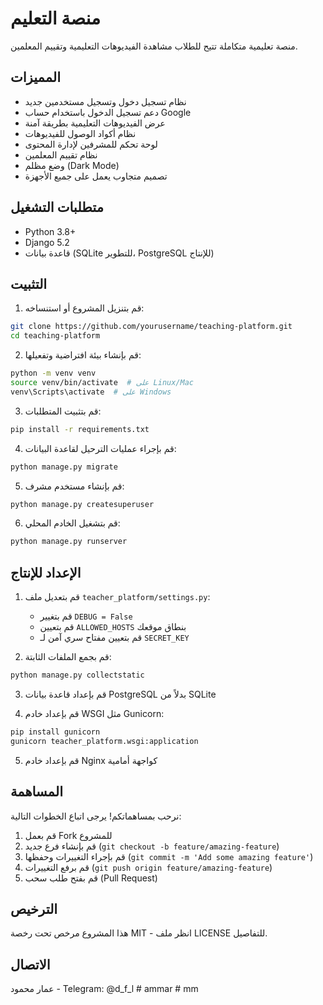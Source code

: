 # منصة التعليم

منصة تعليمية متكاملة تتيح للطلاب مشاهدة الفيديوهات التعليمية وتقييم المعلمين.

## المميزات

- نظام تسجيل دخول وتسجيل مستخدمين جديد
- دعم تسجيل الدخول باستخدام حساب Google
- عرض الفيديوهات التعليمية بطريقة آمنة
- نظام أكواد الوصول للفيديوهات
- لوحة تحكم للمشرفين لإدارة المحتوى
- نظام تقييم المعلمين
- وضع مظلم (Dark Mode)
- تصميم متجاوب يعمل على جميع الأجهزة

## متطلبات التشغيل

- Python 3.8+
- Django 5.2
- قاعدة بيانات (SQLite للتطوير، PostgreSQL للإنتاج)

## التثبيت

1. قم بتنزيل المشروع أو استنساخه:

```bash
git clone https://github.com/yourusername/teaching-platform.git
cd teaching-platform
```

2. قم بإنشاء بيئة افتراضية وتفعيلها:

```bash
python -m venv venv
source venv/bin/activate  # على Linux/Mac
venv\Scripts\activate  # على Windows
```

3. قم بتثبيت المتطلبات:

```bash
pip install -r requirements.txt
```

4. قم بإجراء عمليات الترحيل لقاعدة البيانات:

```bash
python manage.py migrate
```

5. قم بإنشاء مستخدم مشرف:

```bash
python manage.py createsuperuser
```

6. قم بتشغيل الخادم المحلي:

```bash
python manage.py runserver
```

## الإعداد للإنتاج

1. قم بتعديل ملف `teacher_platform/settings.py`:
   - قم بتغيير `DEBUG = False`
   - قم بتعيين `ALLOWED_HOSTS` بنطاق موقعك
   - قم بتعيين مفتاح سري آمن لـ `SECRET_KEY`

2. قم بجمع الملفات الثابتة:

```bash
python manage.py collectstatic
```

3. قم بإعداد قاعدة بيانات PostgreSQL بدلاً من SQLite

4. قم بإعداد خادم WSGI مثل Gunicorn:

```bash
pip install gunicorn
gunicorn teacher_platform.wsgi:application
```

5. قم بإعداد خادم Nginx كواجهة أمامية

## المساهمة

نرحب بمساهماتكم! يرجى اتباع الخطوات التالية:

1. قم بعمل Fork للمشروع
2. قم بإنشاء فرع جديد (`git checkout -b feature/amazing-feature`)
3. قم بإجراء التغييرات وحفظها (`git commit -m 'Add some amazing feature'`)
4. قم برفع التغييرات (`git push origin feature/amazing-feature`)
5. قم بفتح طلب سحب (Pull Request)

## الترخيص

هذا المشروع مرخص تحت رخصة MIT - انظر ملف LICENSE للتفاصيل.

## الاتصال

عمار محمود - Telegram: @d_f_l
#   a m m a r  
 #   m m  
 